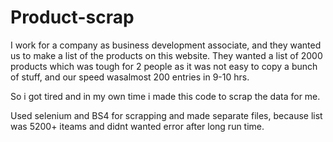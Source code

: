 # Product-scrap

I work for a company as business development associate, and they wanted us to make a list of the products on this website. They wanted a list of 2000 products which was tough for 2 people as it was not easy to copy a bunch of stuff, and our speed wasalmost 200 entries in 9-10 hrs.

So i got tired and in my own time i made this code to scrap the data for me.

Used selenium and BS4 for scrapping and made separate files, because list was 5200+ iteams and didnt wanted error after long run time.

